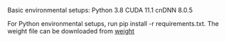 Basic environmental setups:
Python 3.8
CUDA 11.1
cnDNN 8.0.5

For Python environmental setups, run pip install -r requirements.txt.
The weight file can be downloaded from [weight](https://drive.google.com/file/d/18Gt4p8Dmc8Kcw1mtF3EDpuusHHp14bFz/view?usp=share_link)
